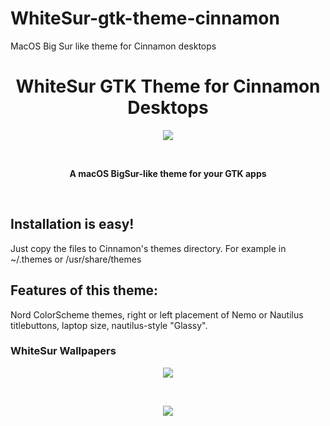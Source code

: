 # WhiteSur-gtk-theme-cinnamon
MacOS Big Sur like theme for Cinnamon desktops
<h1 align="center"> WhiteSur GTK Theme for Cinnamon Desktops</h1>
<p align="center"> <img src="https://github.com/vinceliuice/WhiteSur-gtk-theme/blob/pictures/pictures/macbook.png"/> </p>

<br>
<p align="center"> <b> A macOS BigSur-like theme for your GTK apps </b> </p>
<br>

## Installation is easy!

Just copy the files to Cinnamon's themes directory. For example in ~/.themes or /usr/share/themes

</details>

## Features of this theme:

Nord ColorScheme themes, right or left placement of Nemo or Nautilus titlebuttons, laptop size, nautilus-style "Glassy".

### WhiteSur Wallpapers
<p align="center"> <a href="https://github.com/vinceliuice/WhiteSur-wallpapers">
  <img class="image" src="https://github.com/vinceliuice/WhiteSur-gtk-theme/blob/pictures/pictures/wallpaper.gif"/>
</a> </p>
<br>
<p align="center"> <a href="https://github.com/vinceliuice/WhiteSur-wallpapers">
  <img src="https://github.com/vinceliuice/WhiteSur-gtk-theme/blob/pictures/pictures/download-button.svg"/>
</a> </p>
<br>
